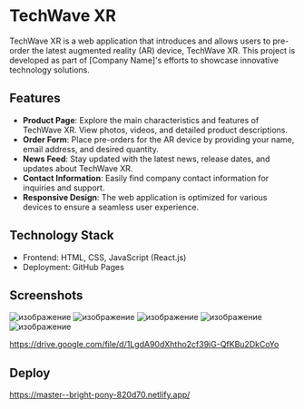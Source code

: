 # TechWave XR

TechWave XR is a web application that introduces and allows users to pre-order the latest augmented reality (AR) device, TechWave XR. This project is developed as part of [Company Name]'s efforts to showcase innovative technology solutions.

## Features

- **Product Page**: Explore the main characteristics and features of TechWave XR. View photos, videos, and detailed product descriptions.
- **Order Form**: Place pre-orders for the AR device by providing your name, email address, and desired quantity.
- **News Feed**: Stay updated with the latest news, release dates, and updates about TechWave XR.
- **Contact Information**: Easily find company contact information for inquiries and support.
- **Responsive Design**: The web application is optimized for various devices to ensure a seamless user experience.

## Technology Stack

- Frontend: HTML, CSS, JavaScript (React.js)
- Deployment: GitHub Pages


## Screenshots
![изображение](https://github.com/anemone2002/TechWave/assets/56311452/485f04ad-5639-4335-b2aa-0e1e11c10a33)
![изображение](https://github.com/anemone2002/TechWave/assets/56311452/f793aaf7-8141-4232-8dbf-9fa393db2788)
![изображение](https://github.com/anemone2002/TechWave/assets/56311452/77238bf2-51b6-4cd6-ad15-22cd4ec9efd7)
![изображение](https://github.com/anemone2002/TechWave/assets/56311452/28fc7eb0-ada1-43d9-bf23-47dd4e181f81)
![изображение](https://github.com/anemone2002/TechWave/assets/56311452/e33f4af8-ee71-4231-9518-5259d8bdf0ff)

https://drive.google.com/file/d/1LgdA90dXhtho2cf39iG-QfKBu2DkCoYo

## Deploy
https://master--bright-pony-820d70.netlify.app/

